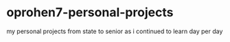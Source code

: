 # oprohen7-personal-projects
my personal projects from state to senior as i continued to learn day per day
